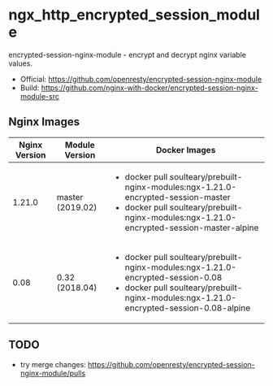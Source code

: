 # ngx_http_encrypted_session_module

encrypted-session-nginx-module - encrypt and decrypt nginx variable values.

- Official: https://github.com/openresty/encrypted-session-nginx-module
- Build: https://github.com/nginx-with-docker/encrypted-session-nginx-module-src
## Nginx Images

<table>
    <thead>
        <tr>
            <th>Nginx Version</th>
            <th>Module Version</th>
            <th>Docker Images</th>
        </tr>
    </thead>
    <tbody>
        <tr>
            <td>1.21.0</td>
            <td>master (2019.02)</td>
            <td><ul>
                <li>docker pull soulteary/prebuilt-nginx-modules:ngx-1.21.0-encrypted-session-master</li>
                <li>docker pull soulteary/prebuilt-nginx-modules:ngx-1.21.0-encrypted-session-master-alpine</li>
            </ul></td>
        </tr>
        <tr>
            <td>0.08</td>
            <td>0.32 (2018.04)</td>
            <td><ul>
                <li>docker pull soulteary/prebuilt-nginx-modules:ngx-1.21.0-encrypted-session-0.08</li>
                <li>docker pull soulteary/prebuilt-nginx-modules:ngx-1.21.0-encrypted-session-0.08-alpine</li>
            </ul></td>
        </tr>
    </tbody>
</table>

## TODO

- try merge changes: https://github.com/openresty/encrypted-session-nginx-module/pulls
